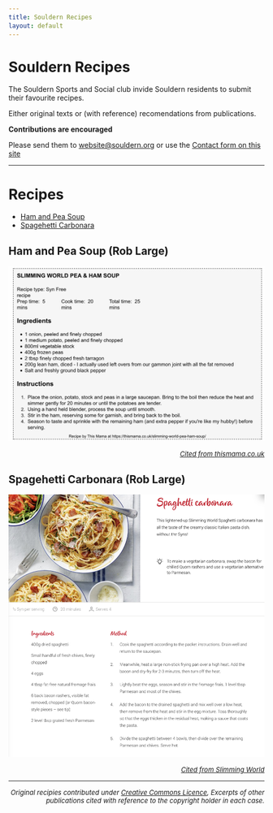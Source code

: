 ```yaml
---
title: Souldern Recipes	
layout: default
---
```


# Souldern Recipes

The Souldern Sports and Social club invide Souldern residents to
submit their favourite  recipes.

Either original texts or (with
reference) recomendations from publications.

**Contributions are encouraged**

Please send them to
  [website@souldern.org](mailto::webstite@souldern.org)
  or use the
  [Contact form on this site](/home/contact-website)

---

# Recipes

 * [Ham and Pea Soup](#ham-and-pea-soup-rob-large)
 * [Spagehetti Carbonara](#spagehetti-carbonara-rob-large)
 

## Ham and Pea Soup (Rob Large)

![soup](pea-ham-soup.jpg)

<div style="text-align: right;font-size:small;font-style: italic">
<a href="https://thismama.co.uk/slimming-world-pea-ham-soup">Cited from thismama.co.uk</a>
</div>

## Spagehetti Carbonara (Rob Large)

![spaghetti](spaghetti-carbonara.jpg)

<div style="text-align: right;font-size:small;font-style: italic">
<a
href="https://www.slimmingworld.co.uk/recipes/spaghetti-carbonara">Cited
from Slimming World</a>
</div>


---
<div style="text-align: right;font-size:small;font-style: italic">
Original recipies contributed under <a
href="https://www.souldern.org/home/about#TOC-Licence">Creative
Commons Licence</a>, Excerpts of other publications cited with
reference to the copyright holder in each case.
</div>
